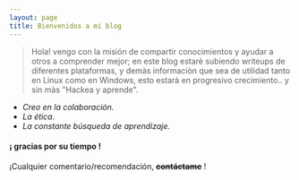 ```yaml
---
layout: page
title: Bienvenidos a mi blog
---
```


> Hola! vengo con la misión de compartir conocimientos y ayudar a otros a comprender mejor; en este blog estarè subiendo writeups de diferentes plataformas, y demàs informaciòn que sea de utilidad tanto en Linux como en Windows, esto estarà en progresivo crecimiento.. y sin màs "Hackea y aprende". 

- _Creo en la colaboración._
- _La ética._
- _La constante búsqueda de aprendizaje._

#### ¡ gracias por su tiempo ! 


 ¡Cualquier comentario/recomendación, **~~contáctame~~** !





<!-- ## Theme Monos
> Simple and lightweight theme for Jekyll

### Features
- Responsive.
- Syntax Highlight
- Most optimized theme for tech blog.
- Lightweight with minimum stylesheet.
- Easy to customize.
- Offers category menu. -->


<!-- > Code block will look like this.
```yml
highlighter-theme: monokai //you can change your syntax color scheme.
date_format: "%Y-%M-%D" //and date format.
``` -->

<!-- ### Screenshots
#### Page
![alt text](/notas/public/img/screenshot-1.png)
#### Articles
![alt text](/notas/public/img/screenshot-2.png)
#### Page - Mobile
![alt text](/notas/public/img/screenshot-m1.png)
#### Page - Articles
![alt text](/notas/public/img/screenshot-m2.png) -->